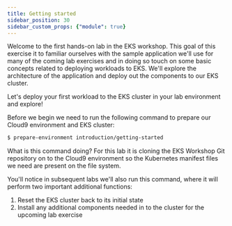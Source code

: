 ```yaml
---
title: Getting started
sidebar_position: 30
sidebar_custom_props: {"module": true}
---
```


Welcome to the first hands-on lab in the EKS workshop. This goal of this exercise it to familiar ourselves with the sample application we'll use for many of the coming lab exercises and in doing so touch on some basic concepts related to deploying workloads to EKS. We'll explore the architecture of the application and deploy out the components to our EKS cluster.

Let's deploy your first workload to the EKS cluster in your lab environment and explore!

Before we begin we need to run the following command to prepare our Cloud9 environment and EKS cluster:

```bash
$ prepare-environment introduction/getting-started
```

What is this command doing? For this lab it is cloning the EKS Workshop Git repository on to the Cloud9 environment so the Kubernetes manifest files we need are present on the file system. 

You'll notice in subsequent labs we'll also run this command, where it will perform two important additional functions:

1. Reset the EKS cluster back to its initial state
2. Install any additional components needed in to the cluster for the upcoming lab exercise
